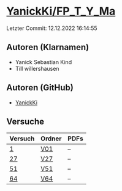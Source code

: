 # [YanickKi/FP_T_Y_Ma](https://github.com/YanickKi/FP_T_Y_Ma)

Letzter Commit: 12.12.2022 16:14:55

## Autoren (Klarnamen)
- Yanick Sebastian Kind
- Till willershausen

## Autoren (GitHub)
- [YanickKi](https://github.com/YanickKi)

## Versuche

|       Versuch        |                          Ordner                          |PDFs|
|----------------------|----------------------------------------------------------|----|
|[1](../../versuch/1)  |[V01](https://github.com/YanickKi/FP_T_Y_Ma/tree/main/V01)|–   |
|[27](../../versuch/27)|[V27](https://github.com/YanickKi/FP_T_Y_Ma/tree/main/V27)|–   |
|[51](../../versuch/51)|[V51](https://github.com/YanickKi/FP_T_Y_Ma/tree/main/V51)|–   |
|[64](../../versuch/64)|[V64](https://github.com/YanickKi/FP_T_Y_Ma/tree/main/V64)|–   |
